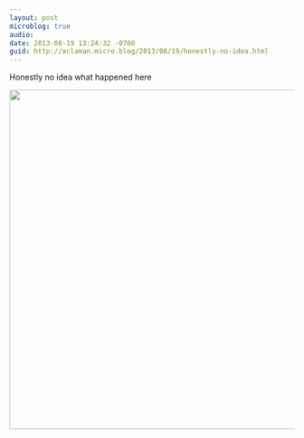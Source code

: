 ```yaml
---
layout: post
microblog: true
audio: 
date: 2013-08-19 13:24:32 -0700
guid: http://aclaman.micro.blog/2013/08/19/honestly-no-idea.html
---
```

Honestly no idea what happened here

<img src="http://micro.alexclaman.com/uploads/2018/94649a5627.jpg" width="600" height="600" />
